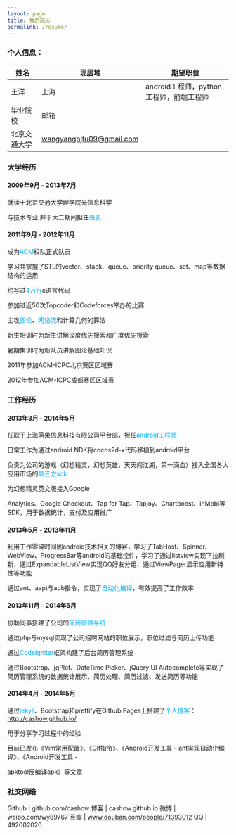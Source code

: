 ```yaml
---
layout: page
title: 我的简历
permalink: /resume/
---
```


<style>
.highlight {
    color: #00adee
}
</style>

### 个人信息：

姓名 | 现居地 | 期望职位
---- | ----- | -----
王洋 | 上海 | android工程师，python工程师，前端工程师
毕业院校 | 邮箱
北京交通大学 | wangyangbjtu09@gmail.com

### 大学经历

#### 2009年9月 - 2013年7月

就读于北京交通大学理学院光信息科学

与技术专业,并于大二期间担任<span class="highlight">班长</span>

#### 2011年9月 - 2012年11月

成为<span class="highlight">ACM</span>校队正式队员

学习并掌握了STL的vector、stack、queue、priority queue、set、map等数据结构的运用

约写过<span class="highlight">4万行</span>c语言代码

参加过近50次Topcoder和Codeforces举办的比赛

主攻<span class="highlight">图论</span>、<span class="highlight">网络流</span>和计算几何的算法

新生培训时为新生讲解深度优先搜索和广度优先搜索

暑期集训时为新队员讲解图论基础知识

2011年参加ACM-ICPC北京赛区区域赛

2012年参加ACM-ICPC成都赛区区域赛


### 工作经历

#### 2013年3月 - 2014年5月

任职于上海萌果信息科技有限公司平台部，担任<span class="highlight">android工程师</span>

日常工作为通过android NDK将cocos2d-x代码移植到android平台

负责为公司的游戏（幻想精灵，幻想英雄，天天闯江湖，第一滴血）接入全国各大应用市场的<span class="highlight">第三方sdk</span>

为幻想精灵英文版接入Google

Analytics、Google Checkout、Tap for Tap、Tapjoy、Chartboost、inMobi等SDK，用于数据统计，支付及应用推广


#### 2013年5月 - 2013年11月
利用工作零碎时间刷android技术相关的博客，学习了TabHost、Spinner、WebView、ProgressBar等android的基础控件，学习了通过listview实现下拉刷新、通过ExpandableListView实现QQ好友分组、通过ViewPager显示应用新特性等功能

通过ant、aapt与adb指令，实现了<span class="highlight">自动化编译</span>，有效提高了工作效率


#### 2013年11月 - 2014年5月
协助同事搭建了公司的<span class="highlight">简历管理系统</span>

通过php与mysql实现了公司招聘网站的职位展示，职位过滤与简历上传功能

通过<span class="highlight">CodeIgniter</span>框架构建了后台简历管理系统

通过Bootstrap、jqPlot、DateTime Picker、jQuery UI Autocomplete等实现了简历管理系统的数据统计展示、简历处理、简历过滤、发送简历等功能


#### 2014年4月 - 2014年5月
通过<span class="highlight">jekyll</span>、Bootstrap和prettify在Github Pages上搭建了<span class="highlight">个人博客</span>：http://cashow.github.io/

用于分享学习过程中的经验

目前已发布《Vim常用配置》、《Git指令》、《Android开发工具 - ant实现自动化编译》、《Android开发工具 -

apktool反编译apk》等文章


### 社交网络

Github | github.com/cashow
博客 | cashow.github.io
微博 | weibo.com/wy89767
豆瓣 | www.douban.com/people/71393012
QQ | 492002020
